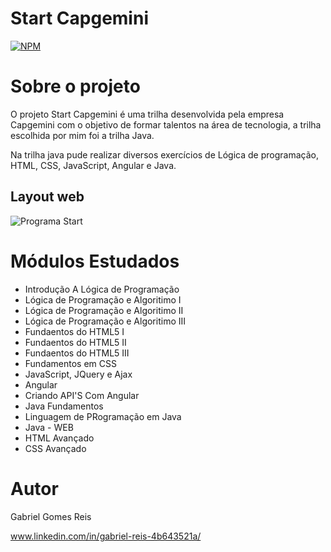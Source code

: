 # Start Capgemini
[![NPM](https://img.shields.io/npm/l/react)](https://github.com/Gab-engsoftware/startCapgemini/blob/main/LICENSE) 

# Sobre o projeto

O projeto Start Capgemini é uma trilha desenvolvida pela empresa Capgemini com o objetivo de formar talentos na área de tecnologia, a trilha escolhida por mim foi a trilha Java. 

Na trilha java pude realizar diversos exercícios de Lógica de programação, HTML, CSS, JavaScript, Angular e Java.

## Layout web
![Programa Start](https://user-images.githubusercontent.com/89217325/184644232-1dac1f12-2517-44da-be61-2eca5348d622.png)


# Módulos Estudados 
- Introdução A Lógica de Programação
- Lógica de Programação e Algoritimo I
- Lógica de Programação e Algoritimo II
- Lógica de Programação e Algoritimo III
- Fundaentos do HTML5 I
- Fundaentos do HTML5 II
- Fundaentos do HTML5 III
- Fundamentos em CSS
- JavaScript, JQuery e Ajax
- Angular
- Criando API'S Com Angular
- Java Fundamentos
- Linguagem de PRogramação em Java
- Java - WEB
- HTML Avançado
- CSS Avançado

# Autor

Gabriel Gomes Reis

www.linkedin.com/in/gabriel-reis-4b643521a/
